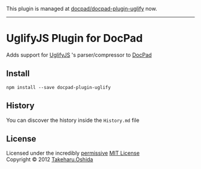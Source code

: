 This plugin is managed at [docpad/docpad-plugin-uglify](https://github.com/docpad/docpad-plugin-uglify) now.

* * *

# UglifyJS Plugin for DocPad
Adds support for [UglifyJS](https://github.com/mishoo/UglifyJS) 's parser/compressor to [DocPad](https://github.com/bevry/docpad)


## Install

```
npm install --save docpad-plugin-uglify
```


## History
You can discover the history inside the `History.md` file


## License
Licensed under the incredibly [permissive](http://en.wikipedia.org/wiki/Permissive_free_software_licence) [MIT License](http://creativecommons.org/licenses/MIT/)
<br/>Copyright &copy; 2012 [Takeharu.Oshida](http://georgeosddev.github.com)